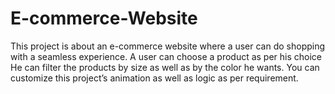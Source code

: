 # E-commerce-Website
This project is about an e-commerce website where a user can do shopping with a seamless experience.  A user can choose a product as per his choice  He can filter the products by size as well as by the color he wants.  You can customize this project’s animation as well as logic as per requirement. 
